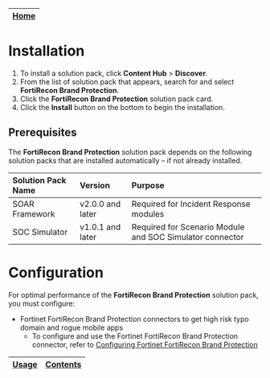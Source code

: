 | [Home](../README.md) |
|----------------------|

# Installation

1. To install a solution pack, click **Content Hub** > **Discover**.   
2. From the list of solution pack that appears, search for and select **FortiRecon Brand Protection**.    
3. Click the **FortiRecon Brand Protection** solution pack card.   
4. Click the **Install** button on the bottom to begin the installation.

## Prerequisites

The **FortiRecon Brand Protection** solution pack depends on the following solution packs that are installed automatically &ndash; if not already installed.

| Solution Pack Name | Version          | Purpose                                                  |
|:-------------------|:-----------------|:---------------------------------------------------------|
| SOAR Framework     | v2.0.0 and later | Required for Incident Response modules                   |
| SOC Simulator      | v1.0.1 and later | Required for Scenario Module and SOC Simulator connector |

# Configuration

For optimal performance of the **FortiRecon Brand Protection** solution pack, you must configure:

- Fortinet FortiRecon Brand Protection connectors to get high risk typo domain and rogue mobile apps
    - To configure and use the Fortinet FortiRecon Brand Protection connector, refer to [Configuring Fortinet FortiRecon Brand Protection](https://docs.fortinet.com/document/fortisoar/1.0.0/fortinet-fortirecon-brand-protection/475/fortinet-fortirecon-brand-protection-v1-0-0)

| [Usage](./docs/usage.md) | [Contents](./docs/contents.md) |
|--------------------------------------------|----------------------------------------------|